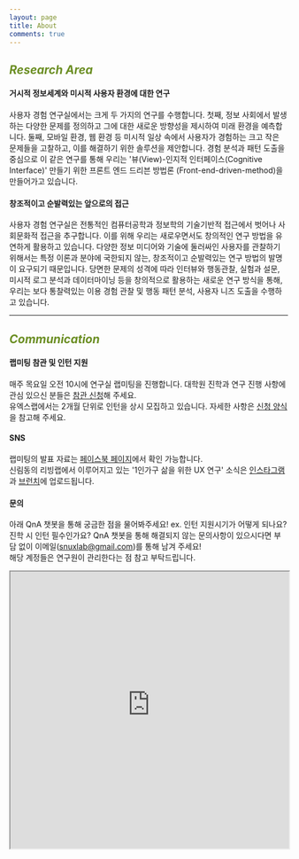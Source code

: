 ```yaml
---
layout: page
title: About
comments: true
---
```


<h2 style="color: OliveDrab; font-style: italic;"><b>Research Area</b></h2>

#### 거시적 정보세계와 미시적 사용자 환경에 대한 연구
사용자 경험 연구실에서는 크게 두 가지의 연구를 수행합니다. 첫째, 정보 사회에서 발생하는 다양한 문제를 정의하고 그에 대한 새로운 방향성을 제시하여 미래 환경을 예측합니다. 둘째, 모바일 환경, 웹 환경 등 미시적 일상 속에서 사용자가 경험하는 크고 작은 문제들을 고찰하고, 이를 해결하기 위한 솔루션을 제안합니다. 경험 분석과 패턴 도출을 중심으로 이 같은 연구를 통해 우리는 '뷰(View)-인지적 인터페이스(Cognitive Interface)' 만들기 위한 프론트 엔드 드리븐 방법론 (Front-end-driven-method)을 만들어가고 있습니다.

#### 창조적이고 순발력있는 앞으로의 접근
사용자 경험 연구실은 전통적인 컴퓨터공학과 정보학의 기술기반적 접근에서 벗어나 사회문화적 접근을 추구합니다. 이를 위해 우리는 새로우면서도 창의적인 연구 방법을 유연하게 활용하고 있습니다. 다양한 정보 미디어와 기술에 둘러싸인 사용자를 관찰하기 위해서는 특정 이론과 분야에 국한되지 않는, 창조적이고 순발력있는 연구 방법의 발명이 요구되기 때문입니다. 당면한 문제의 성격에 따라 인터뷰와 행동관찰, 실험과 설문, 미시적 로그 분석과 데이터마이닝 등을 창의적으로 활용하는 새로운 연구 방식을 통해, 우리는 보다 통찰력있는 이용 경험 관찰 및 행동 패턴 분석, 사용자 니즈 도출을 수행하고 있습니다.


<hr>
<h2 style="color: OliveDrab; font-style: italic;"><b>Communication</b></h2>

#### 랩미팅 참관 및 인턴 지원 <br>
매주 목요일 오전 10시에 연구실 랩미팅을 진행합니다. 대학원 진학과 연구 진행 사항에 관심 있으신 분들은 [참관 신청](https://docs.google.com/forms/d/e/1FAIpQLSfPyFlmYPDzyc-erq9WM6zVkeiOxz_ylvtriEzMriWdKZ9OEA/viewform)해 주세요. <br>
유엑스랩에서는 2개월 단위로 인턴을 상시 모집하고 있습니다. 자세한 사항은 [신청 양식](https://docs.google.com/forms/d/e/1FAIpQLSdMxVzdUsO0bE15rotOCqhMHMJpiVLIF7DcvPu-kvFg8rkUyg/viewform)을 참고해 주세요.

#### SNS<br>
랩미팅의 발표 자료는 [페이스북 페이지](https://www.facebook.com/userexperiencelab.pt)에서 확인 가능합니다. <br>
신림동의 리빙랩에서 이루어지고 있는 '1인가구 삶을 위한 UX 연구' 소식은 [인스타그램](https://www.instagram.com/livinglab_snu/)과 [브런치](https://brunch.co.kr/@lab-livingalone)에 업로드됩니다.
 
#### 문의<br>
아래 QnA 챗봇을 통해 궁금한 점을 물어봐주세요! ex. 인턴 지원시기가 어떻게 되나요? 진학 시 인턴 필수인가요?
QnA 챗봇을 통해 해결되지 않는 문의사항이 있으시다면 부담 없이 이메일(snuxlab@gmail.com)를 통해 남겨 주세요! <br>
해당 계정들은 연구원이 관리한다는 점 참고 부탁드립니다.<br>

<iframe src='https://webchat.botframework.com/embed/uxlabfaq2-bot?s=qlICCA25w5Y.z6XjvxZoyhvxCOqwKUm0qUoOXaSREM_UcaZycGHpud4'  style='min-width: 400px; width: 100%; min-height: 500px;'></iframe>

